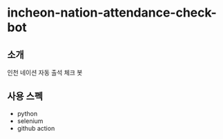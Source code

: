 # incheon-nation-attendance-check-bot

## 소개

인천 네이션 자동 출석 체크 봇

## 사용 스펙

- python
- selenium
- github action
